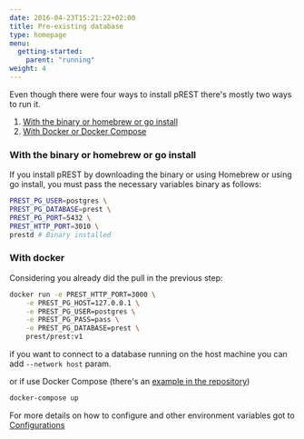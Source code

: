 ```yaml
---
date: 2016-04-23T15:21:22+02:00
title: Pre-existing database
type: homepage
menu:
  getting-started:
    parent: "running"
weight: 4
---
```


Even though there were four ways to install pREST there's mostly two ways to run it.

1. [With the binary or homebrew or go install](/getting-started/running/#with-the-binary-or-homebrew-or-go-install)
1. [With Docker or Docker Compose](/getting-started/running/#with-docker)


### With the binary or homebrew or go install

If you install pREST by downloading the binary or using Homebrew or using go install, you must pass the necessary variables binary as follows:

```sh
PREST_PG_USER=postgres \
PREST_PG_DATABASE=prest \
PREST_PG_PORT=5432 \
PREST_HTTP_PORT=3010 \
prestd # Binary installed
```

### With docker

Considering you already did the pull in the previous step:

```sh
docker run -e PREST_HTTP_PORT=3000 \
	-e PREST_PG_HOST=127.0.0.1 \
	-e PREST_PG_USER=postgres \
	-e PREST_PG_PASS=pass \
	-e PREST_PG_DATABASE=prest \
	prest/prest:v1
```
if you want to connect to a database running on the host machine you can add `--network host` param.

or if use Docker Compose (there's an [example in the repository](https://github.com/prest/prest/blob/main/docker-compose-prod.yml))

```sh
docker-compose up
```

For more details on how to configure and other environment variables got to [Configurations](/configurations)
